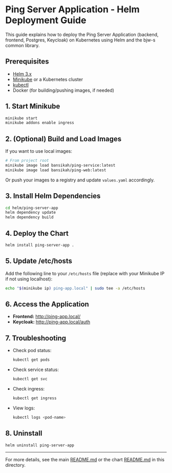 # Ping Server Application - Helm Deployment Guide

This guide explains how to deploy the Ping Server Application (backend, frontend, Postgres, Keycloak) on Kubernetes using Helm and the bjw-s common library.

## Prerequisites
- [Helm 3.x](https://helm.sh/docs/intro/install/)
- [Minikube](https://minikube.sigs.k8s.io/docs/) or a Kubernetes cluster
- [kubectl](https://kubernetes.io/docs/tasks/tools/)
- Docker (for building/pushing images, if needed)

## 1. Start Minikube
```sh
minikube start
minikube addons enable ingress
```

## 2. (Optional) Build and Load Images
If you want to use local images:
```sh
# From project root
minikube image load bansikah/ping-service:latest
minikube image load bansikah/ping-web:latest
```
Or push your images to a registry and update `values.yaml` accordingly.

## 3. Install Helm Dependencies
```sh
cd helm/ping-server-app
helm dependency update
helm dependency build
```

## 4. Deploy the Chart
```sh
helm install ping-server-app .
```

## 5. Update /etc/hosts
Add the following line to your `/etc/hosts` file (replace with your Minikube IP if not using localhost):
```sh
echo "$(minikube ip) ping-app.local" | sudo tee -a /etc/hosts
```

## 6. Access the Application
- **Frontend:** http://ping-app.local/
- **Keycloak:** http://ping-app.local/auth

## 7. Troubleshooting
- Check pod status:
  ```sh
  kubectl get pods
  ```
- Check service status:
  ```sh
  kubectl get svc
  ```
- Check ingress:
  ```sh
  kubectl get ingress
  ```
- View logs:
  ```sh
  kubectl logs <pod-name>
  ```

## 8. Uninstall
```sh
helm uninstall ping-server-app
```

---

For more details, see the main [README.md](../README.md) or the chart [README.md](../README.md) in this directory. 